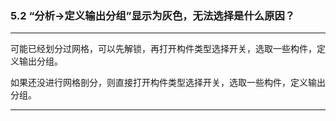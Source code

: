 ﻿### 5.2  “分析→定义输出分组”显示为灰色，无法选择是什么原因？---
可能已经划分过网格，可以先解锁，再打开构件类型选择开关，选取一些构件，定义输出分组。如果还没进行网格剖分，则直接打开构件类型选择开关，选取一些构件，定义输出分组。---
